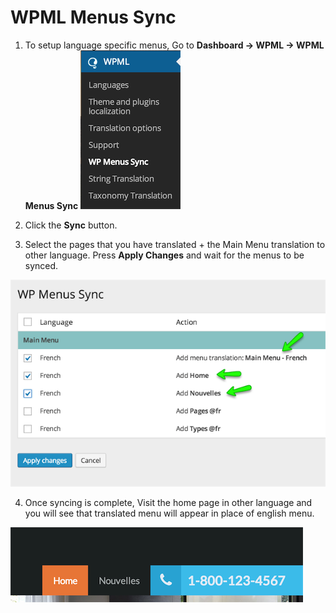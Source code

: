 # WPML Menus Sync

1. To setup language specific menus, Go to **Dashboard → WPML → WPML Menus Sync**
![RealHomes Documentation](images/wpml/wpml-menu-sync.png)

2. Click the **Sync** button.

3. Select the pages that you have translated + the Main Menu translation to other language. Press **Apply Changes** and wait for the menus to be synced. 

![RealHomes Documentation](images/wpml/wpml-menu-sync-selection.png)

4. Once syncing is complete, Visit the home page in other language and you will see that translated menu will appear in place of english menu. 

![RealHomes Documentation](images/wpml/wpml-menu-frontend.png)
